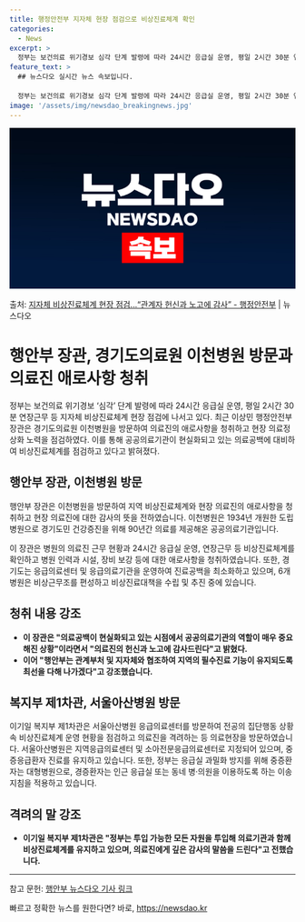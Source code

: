 ```yaml
---
title: 행정안전부 지자체 현장 점검으로 비상진료체계 확인
categories:
  - News
excerpt: >
  정부는 보건의료 위기경보 심각 단계 발령에 따라 24시간 응급실 운영, 평일 2시간 30분 연장근무 등 지자…
feature_text: >
  ## 뉴스다오 실시간 뉴스 속보입니다.

  정부는 보건의료 위기경보 심각 단계 발령에 따라 24시간 응급실 운영, 평일 2시간 30분 연장근무 등 지자…
image: '/assets/img/newsdao_breakingnews.jpg'
---
```


![뉴스다오 속보](/assets/img/newsdao_breakingnews.jpg)

<p>출처: <a href="https://newsdao.kr/3230" rel="dofollow">지자체 비상진료체계 현장 점검…“관계자 헌신과 노고에 감사” - 행정안전부</a> | 뉴스다오</p>

<h1 data-ke-size="size26">행안부 장관, 경기도의료원 이천병원 방문과 의료진 애로사항 청취</h1>

<p data-ke-size="size16">정부는 보건의료 위기경보 ‘심각’ 단계 발령에 따라 24시간 응급실 운영, 평일 2시간 30분 연장근무 등 지자체 비상진료체계 현장 점검에 나서고 있다. 최근 이상민 행정안전부 장관은 경기도의료원 이천병원을 방문하여 의료진의 애로사항을 청취하고 현장 의료정상화 노력을 점검하였다. 이를 통해 공공의료기관이 현실화되고 있는 의료공백에 대비하여 비상진료체계를 점검하고 있다고 밝혀졌다.</p>

<h2 data-ke-size="size24">행안부 장관, 이천병원 방문</h2>

<p data-ke-size="size16">행안부 장관은 이천병원을 방문하여 지역 비상진료체계와 현장 의료진의 애로사항을 청취하고 현장 의료진에 대한 감사의 뜻을 전하였습니다. 이천병원은 1934년 개원한 도립병원으로 경기도민 건강증진을 위해 90년간 의료를 제공해온 공공의료기관입니다.</p>

<p data-ke-size="size16">이 장관은 병원의 의료진 근무 현황과 24시간 응급실 운영, 연장근무 등 비상진료체계를 확인하고 병원 인력과 시설, 장비 보강 등에 대한 애로사항을 청취하였습니다. 또한, 경기도는 응급의료센터 및 응급의료기관을 운영하여 진료공백을 최소화하고 있으며, 6개 병원은 비상근무조를 편성하고 비상진료대책을 수립 및 추진 중에 있습니다.</p>

<h2 data-ke-size="size24">청취 내용 강조</h2>

<ul>
    <li><b>이 장관은 "의료공백이 현실화되고 있는 시점에서 공공의료기관의 역할이 매우 중요해진 상황"이라면서 "의료진의 헌신과 노고에 감사드린다"고 밝혔다.</b></li>
    <li><b>이어 "행안부는 관계부처 및 지자체와 협조하여 지역의 필수진료 기능이 유지되도록 최선을 다해 나가겠다"고 강조했습니다.</b></li>
</ul>

<h2 data-ke-size="size24">복지부 제1차관, 서울아산병원 방문</h2>

<p data-ke-size="size16">이기일 복지부 제1차관은 서울아산병원 응급의료센터를 방문하여 전공의 집단행동 상황 속 비상진료체계 운영 현황을 점검하고 의료진을 격려하는 등 의료현장을 방문하였습니다. 서울아산병원은 지역응급의료센터 및 소아전문응급의료센터로 지정되어 있으며, 중증응급환자 진료를 유지하고 있습니다. 또한, 정부는 응급실 과밀화 방지를 위해 중증환자는 대형병원으로, 경증환자는 인근 응급실 또는 동네 병·의원을 이용하도록 하는 이송 지침을 적용하고 있습니다.</p>

<h2 data-ke-size="size24">격려의 말 강조</h2>

<ul>
    <li><b>이기일 복지부 제1차관은 "정부는 투입 가능한 모든 자원을 투입해 의료기관과 함께 비상진료체계를 유지하고 있으며, 의료진에게 깊은 감사의 말씀을 드린다"고 전했습니다.</b></li>
</ul>

<p data-ke-size="size16"></p>

<hr>

참고 문헌: <a href="https://newsdao.kr/3230">행안부 뉴스다오 기사 링크</a> 

빠르고 정확한 뉴스를 원한다면? 바로, <a href="https://newsdao.kr" rel="dofollow">https://newsdao.kr</a>


